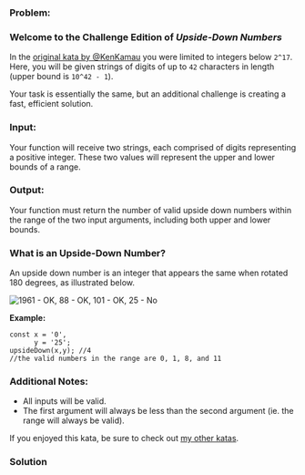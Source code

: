 ### Problem:
<h3 id="welcome-to-the-challenge-edition-of-upside-down-numbers">Welcome to the Challenge Edition of <em>Upside-Down Numbers</em></h3>
<p>In the <a href="https://www.codewars.com/kata/59f7597716049833200001eb" target="_blank">original kata by @KenKamau</a> you were limited to integers below <code>2^17</code>. Here, you will be given strings of digits of up to <code>42</code> characters in length (upper bound is <code>10^42 - 1</code>).</p>
<p>Your task is essentially the same, but an additional challenge is creating a fast, efficient solution.</p>
<h3 id="input">Input:</h3>
<p>Your function will receive two strings, each comprised of digits representing a positive integer. These two values will represent the upper and lower bounds of a range.</p>
<h3 id="output">Output:</h3>
<p>Your function must return the number of valid upside down numbers within the range of the two input arguments, including both upper and lower bounds.</p>
<h3 id="what-is-an-upside-down-number">What is an Upside-Down Number?</h3>
<p>An upside down number is an integer that appears the same when rotated 180 degrees, as illustrated below.</p>
<p><img src="https://i.imgur.com/Biixbsd.png" alt="1961 - OK, 88 - OK, 101 - OK, 25 - No"></p>
<p><strong>Example:</strong></p>
<pre><code class="language-javascript"><span class="hljs-keyword">const</span> x = <span class="hljs-string">&apos;0&apos;</span>,
      y = <span class="hljs-string">&apos;25&apos;</span>;
upsideDown(x,y); <span class="hljs-comment">//4</span>
<span class="hljs-comment">//the valid numbers in the range are 0, 1, 8, and 11</span></code></pre>
<pre style="display: none;"><code class="language-python">x = <span class="hljs-string">&apos;0&apos;</span>
y = <span class="hljs-string">&apos;25&apos;</span>
upsidedown(x,y) <span class="hljs-comment">#4</span>
<span class="hljs-comment"># the valid numbers in the range are 0, 1, 8, and 11</span></code></pre>
<pre style="display: none;"><code class="language-go"><span class="hljs-keyword">var</span> x,y <span class="hljs-keyword">string</span> = <span class="hljs-string">&quot;0&quot;</span>,<span class="hljs-string">&quot;25&quot;</span>
upsideDown(x,y); <span class="hljs-comment">//4</span>
<span class="hljs-comment">//the valid numbers in the range are 0, 1, 8, and 11</span></code></pre>
<pre style="display: none;"><code class="language-csharp"><span class="hljs-keyword">string</span> x = <span class="hljs-string">&quot;0&quot;</span>, y = <span class="hljs-string">&quot;25&quot;</span>;
UpsideDownNumbers.UpsideDown(x, y); <span class="hljs-comment">//4</span>
<span class="hljs-comment">//the valid numbers in the range are 0, 1, 8, and 11</span></code></pre>
<h3 id="additional-notes">Additional Notes:</h3>
<ul>
<li>All inputs will be valid.</li>
<li>The first argument will always be less than the second argument (ie. the range will always be valid).</li>
</ul>
<p>If you enjoyed this kata, be sure to check out <a href="https://www.codewars.com/users/docgunthrop/authored" target="_blank">my other katas</a>.</p>

### Solution